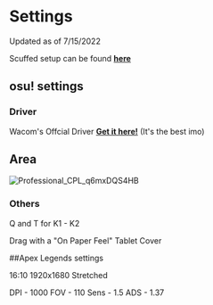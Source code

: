 # Settings

Updated as of 7/15/2022

Scuffed setup can be found <b><a href="gear.md">here</a></b>
  
## osu! settings

### Driver
Wacom's Offcial Driver <b><a href="https://www.wacom.com/en-us/support/product-support/drivers">Get it here!</a></b> (It's the best imo)

## Area 
![Professional_CPL_q6mxDQS4HB](https://user-images.githubusercontent.com/68185772/179213123-b3110785-b84a-47d3-beec-0c9cc679741b.png)

### Others
Q and T for K1 - K2
  
Drag with a "On Paper Feel" Tablet Cover

##Apex Legends settings

16:10
1920x1680 Stretched

DPI - 1000
FOV - 110
Sens - 1.5
ADS - 1.37
